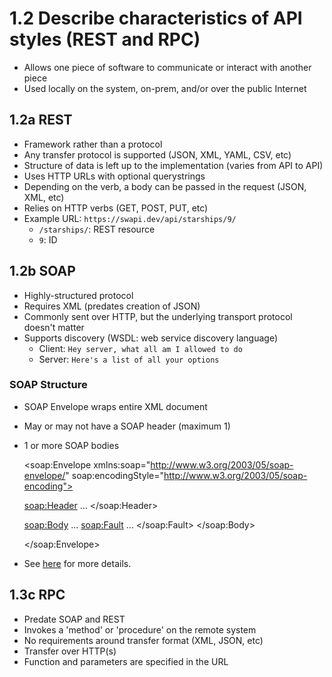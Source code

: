 # 1.2 Describe characteristics of API styles (REST and RPC)

- Allows one piece of software to communicate or interact with another piece
- Used locally on the system, on-prem, and/or over the public Internet

## 1.2a REST

- Framework rather than a protocol
- Any transfer protocol is supported (JSON, XML, YAML, CSV, etc)
- Structure of data is left up to the implementation (varies from API to API)
- Uses HTTP URLs with optional querystrings
- Depending on the verb, a body can be passed in the request (JSON, XML, etc)
- Relies on HTTP verbs (GET, POST, PUT, etc)
- Example URL: `https://swapi.dev/api/starships/9/`
  - `/starships/`: REST resource
  - `9`: ID

## 1.2b SOAP

- Highly-structured protocol
- Requires XML (predates creation of JSON)
- Commonly sent over HTTP, but the underlying transport protocol doesn't matter
- Supports discovery (WSDL: web service discovery language)
  - Client: `Hey server, what all am I allowed to do`
  - Server: `Here's a list of all your options`

### SOAP Structure

- SOAP Envelope wraps entire XML document
- May or may not have a SOAP header (maximum 1)
- 1 or more SOAP bodies

    <?xml version="1.0"?>

    <soap:Envelope
    xmlns:soap="http://www.w3.org/2003/05/soap-envelope/"
    soap:encodingStyle="http://www.w3.org/2003/05/soap-encoding">

    <soap:Header>
    ...
    </soap:Header>

    <soap:Body>
    ...
      <soap:Fault>
      ...
      </soap:Fault>
    </soap:Body>

    </soap:Envelope>

- See [here](https://www.w3schools.com/XML/xml_soap.asp) for more details.

## 1.3c RPC

- Predate SOAP and REST
- Invokes a 'method' or 'procedure' on the remote system
- No requirements around transfer format (XML, JSON, etc)
- Transfer over HTTP(s)
- Function and parameters are specified in the URL
